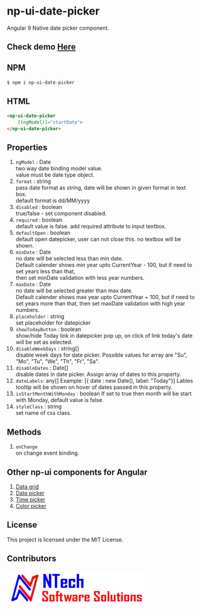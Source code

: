 # np-ui-date-picker
Angular 9 Native date picker component.

## Check demo [Here](https://stackblitz.com/edit/np-ui-date-picker9)

## NPM
`$ npm i np-ui-date-picker`

## HTML
````html
<np-ui-date-picker 
    [(ngModel)]="startDate">
</np-ui-date-picker>
````

## Properties
1.  `ngModel` : Date  
    two way date binding model value.  
    value must be date type object.  
2.  `format` : string  
    pass date format as string, date will be shown in given format in text box.  
    default format is dd/MM/yyyy  
3.  `disabled` : boolean  
    true/false - set component disabled.  
4.  `required` : boolean  
    default value is false. add required attribute to input textbox. 
5.  `defaultOpen` : boolean  
    default open datepicker, user can not close this. no textbox will be shown.  
6.  `minDate` : Date  
    no date will be selected less than min date.  
    Default calender shows min year upto CurrentYear - 100, but if need to set years less than that,   
    then set minDate validation with less year numbers.  
7.  `maxDate` : Date  
    no date will be selected greater than max date.  
    Default calender shows max year upto CurrentYear + 100, but if need to set years more than that, then set maxDate   validation with high year numbers.  
8.  `placeholder` : string  
    set placeholder for datepicker  
9.  `showTodayButton` : boolean  
    show/hide Today link in datepicker pop up, on click of link today's date will be set as selected.   
10. `disableWeekDays` : string[]  
    disable week days for date picker. Possible values for array are "Su", "Mo", "Tu", "We", "Th", "Fr", "Sa".  
11. `disableDates` : Date[]  
    disable dates in date picker. Assign array of dates to this property.  
12. `dateLabels`: any[]
    Example: [{ date : new Date(), label: "Today"}]
    Lables tooltip will be shown on hover of dates passed in this property.
13. `isStartMonthWithMonday` : boolean
    If set to true then month will be start with Monday, default value is false.  
14. `styleClass` : string  
    set name of css class.  

## Methods  
1.  `onChange`  
    on change event binding.  

## Other np-ui components for Angular
1. [Data grid](https://www.npmjs.com/package/np-ui-data-grid)
2. [Date picker](https://www.npmjs.com/package/np-ui-date-picker)
3. [Time picker](https://www.npmjs.com/package/np-ui-time-picker)
4. [Color picker](https://www.npmjs.com/package/np-ui-color-picker)

## License
This project is licensed under the MIT License.

## Contributors
![](https://raw.githubusercontent.com/NilavPatel/nilavpatel.github.io/master/images/logo-large.png)